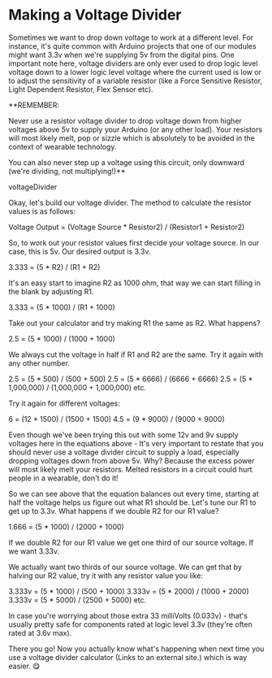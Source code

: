 # Making a Voltage Divider

Sometimes we want to drop down voltage to work at a different level. For instance, it's quite common with Arduino projects that one of our modules might want 3.3v when we're supplying 5v from the digital pins. One important note here, voltage dividers are only ever used to drop logic level voltage down to a lower logic level voltage where the current used is low or to adjust the sensitivity of a variable resistor (like a Force Sensitive Resistor, Light Dependent Resistor, Flex Sensor etc).

**REMEMBER:

Never use a resistor voltage divider to drop voltage down from higher voltages above 5v to supply your Arduino (or any other load). Your resistors will most likely melt, pop or sizzle which is absolutely to be avoided in the context of wearable technology. 

You can also never step up a voltage using this circuit, only downward (we're dividing, not multiplying!)**

 

voltageDivider

 

Okay, let's build our voltage divider. The method to calculate the resistor values is as follows:

 

Voltage Output = (Voltage Source * Resistor2) / (Resistor1 + Resistor2)
 

So, to work out your resistor values first decide your voltage source. In our case, this is 5v. Our desired output is 3.3v.

 

3.333 = (5 * R2) / (R1 + R2)
 

It's an easy start to imagine R2 as 1000 ohm, that way we can start filling in the blank by adjusting R1.

 

3.333 = (5 * 1000) / (R1 + 1000)
 

Take out your calculator and try making R1 the same as R2. What happens?

 

2.5 = (5 * 1000) / (1000 + 1000)
 

We always cut the voltage in half if R1 and R2 are the same. Try it again with any other number.

 

2.5 = (5 * 500) / (500 + 500)
2.5 = (5 * 6666) / (6666 + 6666)
2.5 = (5 * 1,000,000) / (1,000,000 + 1,000,000)
etc.
 

Try it again for different voltages:

6 = (12 * 1500) / (1500 + 1500)
4.5 = (9 * 9000) / (9000 + 9000)
 

Even though we've been trying this out with some 12v and 9v supply voltages here in the equations above - It's very important to restate that you should never use a voltage divider circuit to supply a load, especially dropping voltages down from above 5v. Why? Because the excess power will most likely melt your resistors. Melted resistors in a circuit could hurt people in a wearable, don't do it!

 

So we can see above that the equation balances out every time, starting at half the voltage helps us figure out what R1 should be. Let's tune our R1 to get up to 3.3v. What happens if we double R2 for our R1 value?

 

1.666 = (5 * 1000) / (2000 + 1000)
 

If we double R2 for our R1 value we get one third of our source voltage. If we want 3.33v.

We actually want two thirds of our source voltage. We can get that by halving our R2 value, try it with any resistor value you like:

3.333v = (5 * 1000) / (500 + 1000)
3.333v = (5 * 2000) / (1000 + 2000)
3.333v = (5 * 5000) / (2500 + 5000)
etc.
 

In case you're worrying about those extra 33 milliVolts (0.033v) - that's usually pretty safe for components rated at logic level 3.3v (they're often rated at 3.6v max).

 

There you go! Now you actually know what's happening when next time you use a voltage divider calculator (Links to an external site.) which is way easier. 😋

